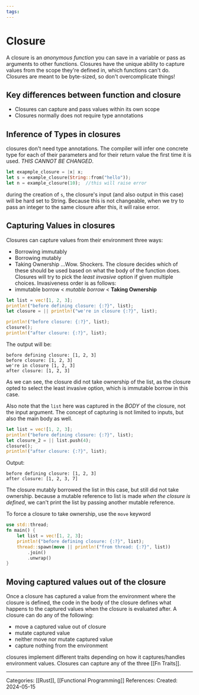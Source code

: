 ```yaml
---
tags:
---
```

# Closure
A closure is an _anonymous function_ you can save in a variable or pass as arguments to other functions. Closures have the unique ability to capture values from the scope they're defined in, which functions can't do. Closures are meant to be byte-sized, so don't overcomplicate things!

## Key differences between function and closure
- Closures can capture and pass values within its own scope
- Closures normally does not require type annotations

## Inference of Types in closures
closures don't need type annotations. The compiler will infer one concrete  type for each of their parameters and for their return value the first time it is used. _THIS CANNOT BE CHANGED_.

``` rust
let exapmple_closure = |x| x;
let s = example_closure(String::from("hello"));
let n = example_closure(10);  //this will raise error
```
during the creation of ```s```, the closure's input (and also output in this case) will be hard set to String. Because this is not changeable, when we try to pass an integer to the same closure after this, it will raise error.

## Capturing Values in closures
Closures can capture values from their environment three ways: 
- Borrowing immutably
- Borrowing mutably
- Taking Ownership
...Wow. Shockers. The closure decides which of these should be used based on what the body of the function does. Closures will try to pick the _least invasive_ option if given multiple choices. Invasiveness order is as follows:
- immutable borrow < _mutable borrow_ < **Taking Ownership**

``` rust
let list = vec![1, 2, 3];
println!("before defining closure: {:?}", list);
let closure = || println!("we're in closure {:?}", list);

println!("before closure: {:?}", list);
closure();
println!("after closure: {:?}", list);
```
The output will be:
```
before defining closure: [1, 2, 3]
before closure: [1, 2, 3]
we're in closure [1, 2, 3]
after closure: [1, 2, 3]
```
As we can see, the closure did not take ownership of the list, as the closure opted to select the least invasive option, which is immutable borrow in this case.

Also note that the ```list``` here was captured in the _BODY_ of the closure, not the input argument. The concept of capturing is not limited to inputs, but also the main body as well.

```rust
let list = vec![1, 2, 3];
println!("before defining closure: {:?}", list);
let closure_2 = || list.push(4);
closure();
println!("after closure: {:?}", list);
```
Output:
```
before defining closure: [1, 2, 3]
after closure: [1, 2, 3, 7]
```
The closure mutably borrowed the list in this case, but still did not take ownership.
because a mutable reference to list is made _when the closure is defined_, we can't print the list by passing another mutable reference.

To force a closure to take ownership, use the ```move``` keyword
``` rust
use std::thread;
fn main() {
	let list = vec![1, 2, 3];
	println!("before defining closure: {:?}", list);
	thread::spawn(move || println!("from thread: {:?}", list))
		.join()
		.unwrap()
}
```

## Moving captured values out of the closure
Once a closure has captured a value from the environment where the closure is defined, the code in the body of the closure defines what happens to the captured values when the closure is evaluated after. A closure can do any of the following:

- move a captured value out of closure
- mutate captured value
- neither move nor mutate captured value
- capture nothing from the environment

closures implement different traits depending on how it captures/handles environment values. Closures can capture any of the three [[Fn Traits]].



---
Categories: [[Rust]], [[Functional Programming]]
References:
Created: 2024-05-15
